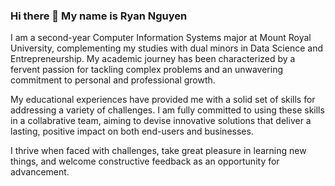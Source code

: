 ### Hi there 👋 My name is Ryan Nguyen

I am a second-year Computer Information Systems major at Mount Royal University, complementing my studies with dual minors in Data Science and Entrepreneurship. My academic journey has been characterized by a fervent passion for tackling complex problems and an unwavering commitment to personal and professional growth.

My educational experiences have provided me with a solid set of skills for addressing a variety of challenges. I am fully committed to using these skills in a collabrative team, aiming to devise innovative solutions that 
deliver a lasting, positive impact on both end-users and businesses.

I thrive when faced with challenges, take great pleasure in learning new things, and welcome constructive feedback as an opportunity for advancement.
